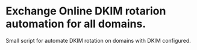 # Exchange Online DKIM rotarion automation for all domains.

Small script for automate DKIM rotation on domains with DKIM configured.
